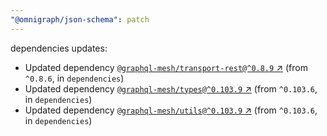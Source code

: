 ```yaml
---
"@omnigraph/json-schema": patch
---
```

dependencies updates:
  - Updated dependency [`@graphql-mesh/transport-rest@^0.8.9` ↗︎](https://www.npmjs.com/package/@graphql-mesh/transport-rest/v/0.8.9) (from `^0.8.6`, in `dependencies`)
  - Updated dependency [`@graphql-mesh/types@^0.103.9` ↗︎](https://www.npmjs.com/package/@graphql-mesh/types/v/0.103.9) (from `^0.103.6`, in `dependencies`)
  - Updated dependency [`@graphql-mesh/utils@^0.103.9` ↗︎](https://www.npmjs.com/package/@graphql-mesh/utils/v/0.103.9) (from `^0.103.6`, in `dependencies`)
